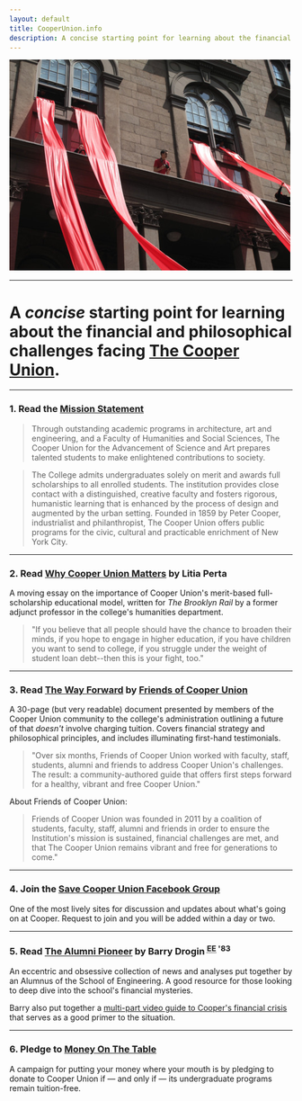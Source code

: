 ```yaml
---
layout: default
title: CooperUnion.info
description: A concise starting point for learning about the financial and philosophical challenges facing The Cooper Union.
---
```


![Photo by Pete Halupka](red-ribbons.jpg)

---

# A _concise_ starting point for learning about the **financial and philosophical challenges** facing [The Cooper Union](http://cooper.edu).

---

### 1. Read the [Mission Statement](http://cooper.edu/about/mission-vision)

>Through outstanding academic programs in architecture, art and engineering, and a Faculty of Humanities and Social Sciences, The Cooper Union for the Advancement of Science and Art prepares talented students to make enlightened contributions to society.

>The College admits undergraduates solely on merit and awards full scholarships to all enrolled students. The institution provides close contact with a distinguished, creative faculty and fosters rigorous, humanistic learning that is enhanced by the process of design and augmented by the urban setting. Founded in 1859 by Peter Cooper, industrialist and philanthropist, The Cooper Union offers public programs for the civic, cultural and practicable enrichment of New York City.

---

### 2. Read [Why Cooper Union Matters](http://www.brooklynrail.org/2011/12/local/why-cooper-union-matters) by Litia Perta

A moving essay on the importance of Cooper Union's merit-based full-scholarship educational model, written for _The Brooklyn Rail_ by a former adjunct professor in the college's humanities department.

> "If you believe that all people should have the chance to broaden their minds, if you hope to engage in higher education, if you have children you want to send to college, if you struggle under the weight of student loan debt--then this is your fight, too."

---

### 3. Read [The Way Forward](http://friendsofcooperunion.org/wp/wp-content/uploads/2012/03/CooperUnion_TheWayForward.pdf) by [Friends of Cooper Union](http://friendsofcooperunion.org)

A 30-page (but very readable) document presented by members of the Cooper Union community to the college's administration outlining a future of that _doesn't_ involve charging tuition. Covers financial strategy and philosophical principles, and includes illuminating first-hand testimonials.

> "Over six months, Friends of Cooper Union worked with faculty, staff, students, alumni and friends to address Cooper Union's challenges. The result: a community-authored guide that offers first steps forward for a healthy, vibrant and free Cooper Union."

About Friends of Cooper Union:

> Friends of Cooper Union was founded in 2011 by a coalition of students, faculty, staff, alumni and friends in order to ensure the Institution's mission is sustained, financial challenges are met, and that The Cooper Union remains vibrant and free for generations to come."

---

### 4. Join the [Save Cooper Union Facebook Group](http://facebook.com/groups/SaveCooperUnion/)

One of the most lively sites for discussion and updates about what's going on at Cooper. Request to join and you will be added within a day or two.

---

### 5. Read [The Alumni Pioneer](http://www.notnicemusic.com/Cassandra/cooper.html) by Barry Drogin <sup><abbr title="Electrical Engineering">EE</abbr> '83</sup>

An eccentric and obsessive collection of news and analyses put together by an Alumnus of the School of Engineering. A good resource for those looking to deep dive into the school's financial mysteries.

Barry also put together a [multi-part video guide to Cooper's financial crisis](http://tinyurl.com/canbgkt) that serves as a good primer to the situation.

---

### 6. Pledge to [Money On The Table](http://freecooperunion.com)

A campaign for putting your money where your mouth is by pledging to donate to Cooper Union if — and only if — its undergraduate programs remain tuition-free.